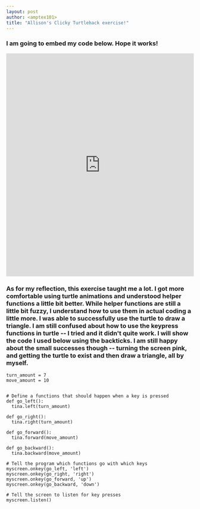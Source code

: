 ```yaml
---
layout: post
author: <amptex101>
title: "Allison's Clicky Turtlehack exercise!"
---
```

### I am going to embed my code below. Hope it works! 
  
  <iframe src="https://trinket.io/embed/python/f3ab6743b1" width="100%" height="600" frameborder="0" marginwidth="0" marginheight="0" allowfullscreen></iframe>

### As for my reflection, this exercise taught me a lot. I got more comfortable using turtle animations and understood helper functions a little bit better. While helper functions are still a little bit fuzzy, I understand how to use them in actual coding a little more. I was able to successfully use the turtle to draw a triangle. I am still confused about how to use the keypress functions in turtle -- I tried and it didn't quite work. I will show the code I used below using the backticks. I am still happy about the small successes though -- turning the screen pink, and getting the turtle to exist and then draw a triangle, all by myself. 

```
turn_amount = 7                                       
move_amount = 10                                      


# Define a functions that should happen when a key is pressed
def go_left():
  tina.left(turn_amount)
  
def go_right():
  tina.right(turn_amount)
  
def go_forward():
  tina.forward(move_amount)
  
def go_backward():
  tina.backward(move_amount)
  
# Tell the program which functions go with which keys
myscreen.onkey(go_left, 'left')
myscreen.onkey(go_right, 'right')
myscreen.onkey(go_forward, 'up')
myscreen.onkey(go_backward, 'down')

# Tell the screen to listen for key presses
myscreen.listen()
```
  
